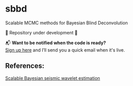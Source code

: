 # sbbd
Scalable MCMC methods for Bayesian Blind Deconvolution

🚧 Repository under development 🚧

📬 **Want to be notified when the code is ready?**  
[Sign up here]([https://your-form-link.com](https://docs.google.com/forms/d/1Lcbe5KwFiBjrMqGP1BNud1IOBJUXDTk2oFRoM3PnkcY/edit)) and I’ll send you a quick email when it's live.


## References:

[Scalable Bayesian seismic wavelet estimation]([https://onlinelibrary.wiley.com/share/author/QXGPRTZ4FAWCH9HSPPEN?target=10.1111/1365-2478.70026])
